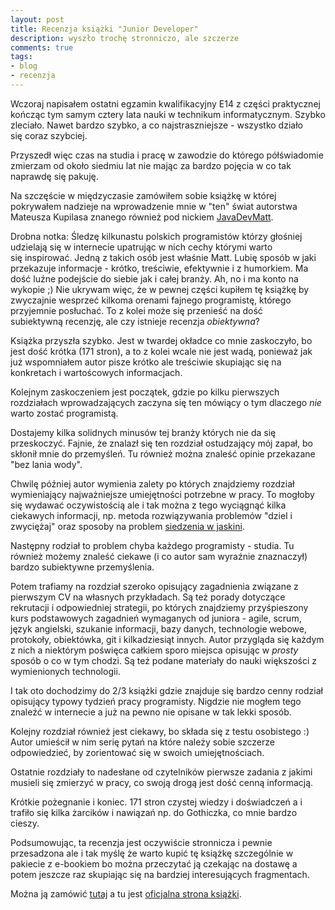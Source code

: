```yaml
---
layout: post
title: Recenzja książki "Junior Developer"
description: wyszło trochę stronniczo, ale szczerze
comments: true
tags:
- blog
- recenzja
---
```


Wczoraj napisałem ostatni egzamin kwalifikacyjny E14 z części praktycznej 
kończąc tym samym cztery lata nauki w technikum informatycznym.
Szybko zleciało. Nawet bardzo szybko, a co najstraszniejsze - wszystko działo 
się coraz szybciej.

Przyszedł więc czas na studia i pracę w zawodzie do którego półświadomie 
zmierzam od około siedmiu lat nie mając za bardzo pojęcia w co tak naprawdę 
się pakuję.

Na szczęście w międzyczasie zamówiłem sobie książkę w której pokrywałem 
nadzieje na wprowadzenie mnie w "ten" świat autorstwa Mateusza Kupilasa 
znanego również pod nickiem [JavaDevMatt](https://javadevmatt.pl).

Drobna notka: Śledzę kilkunastu polskich programistów którzy głośniej 
udzielają się w internecie upatrując w nich cechy którymi warto się inspirować. Jedną z takich osób jest właśnie Matt. 
Lubię sposób w jaki przekazuje informacje - krótko, treściwie, 
efektywnie i z humorkiem.  Ma dość luźne podejście do siebie jak i całej 
branży. Ah, no i ma konto na wykopie ;)
Nie ukrywam więc, że w pewnej części kupiłem tę książkę by zwyczajnie 
wesprzeć kilkoma orenami fajnego programistę, którego przyjemnie posłuchać.
To z kolei może się przenieść na dość subiektywną recenzję, 
ale czy istnieje recenzja _obiektywna_?


Książka przyszła szybko. Jest w twardej okładce co mnie zaskoczyło, 
bo jest dość krótka (171 stron), a to z kolei wcale nie jest wadą, 
ponieważ jak już wspomniałem autor pisze krótko ale treściwie skupiając 
się na konkretach i wartoścowych informacjach.


Kolejnym zaskoczeniem jest początek, gdzie po kilku pierwszych rozdziałach 
wprowadzających zaczyna się ten mówiący o tym dlaczego _nie_ warto zostać 
programistą.

Dostajemy kilka solidnych minusów tej branży których nie da się 
przeskoczyć. Fajnie, że znalazł się ten rozdział ostudzający mój zapał, 
bo skłonił mnie do przemyśleń.  Tu również można znaleść opinie przekazane 
"bez lania wody".


Chwilę później autor wymienia zalety po których znajdziemy rozdział 
wymieniający najważniejsze umiejętności potrzebne w pracy.
To mogłoby się wydawać oczywistością ale i tak można z tego wyciągnąć 
kilka ciekawych informacji, np. metoda rozwiązywania problemów 
"dziel i zwyciężaj" oraz sposoby na problem 
[siedzenia w jaskini](https://juniordeveloper.pl/jaskinia).


Następny rodział to problem chyba każdego programisty - studia. 
Tu również możemy znaleść ciekawe (i co autor sam wyraźnie znaznaczył) 
bardzo subiektywne przemyślenia.


Potem trafiamy na rozdział szeroko opisujący zagadnienia związane z 
pierwszym CV na własnych przykładach. Są też porady dotyczące rekrutacji 
i odpowiedniej strategii, 
po których znajdziemy przyśpieszony kurs podstawowych zagadnień wymaganych 
od juniora - agile, scrum, język angielski, szukanie informacji, bazy danych, 
technologie webowe, protokoły, obiektówka, git i kilkadziesiąt innych. 
Autor przygląda się każdym z nich a niektórym poświęca całkiem sporo 
miejsca opisując w _prosty_ sposób o co w tym chodzi. 
Są też podane materiały do nauki większości z wymienionych technologii.


I tak oto dochodzimy do 2/3 książki gdzie znajduje się bardzo cenny 
rodział opisujący typowy tydzień pracy programisty.
Nigdzie nie mogłem tego znaleźć w internecie
a już na pewno nie opisane w tak lekki sposób.

Kolejny rozdział również jest ciekawy, bo składa się z testu osobistego :)
Autor umieścił w nim serię pytań na które należy sobie szczerze odpowiedzieć, 
by zorientować się w swoich umiejętnościach.  

Ostatnie rozdziały to nadesłane od czytelników pierwsze zadania z jakimi 
musieli się zmierzyć w pracy, co swoją drogą jest dość cenną informacją.


Krótkie pożegnanie i koniec. 171 stron czystej wiedzy i doświadczeń 
a i trafiło się kilka żarcików i nawiązań np. do Gothiczka, 
co mnie bardzo cieszy.


Podsumowując, ta recenzja jest oczywiście stronnicza i pewnie przesadzona
ale i tak myślę że warto kupić tę książkę szczególnie w pakiecie z e-bookiem
bo można przeczytać ją czekając na dostawę a potem jeszcze raz skupiając 
się na bardziej interesujących fragmentach.


Można ją zamówić [tutaj](https://javadevmatt.shoplo.com) a tu jest [oficjalna strona książki](https://juniordeveloper.pl).
